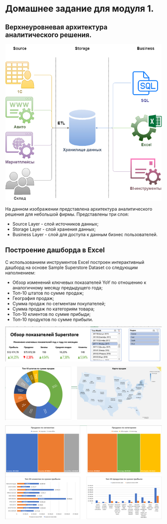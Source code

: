 # Домашнее задание для модуля 1.

## Верхнеуровневая архитектура аналитического решения.

![Рисунок 1](./draw1.jpg)

На данном изображении представлена архитектура аналитического решения для небольшой фирмы.
Представлены три слоя:
- Source Layer - слой источников данных;
- Storage Layer - слой хранения данных;
- Business Layer - слой для доступа к данным бизнес пользователей.

## Построение дашборда в Excel

С использованием инструментов Excel построен интерактивный дашборд на основе Sample Superstore Dataset со следующим наполнением:

- Обзор изменений ключевых показателей YoY по отношению к аналогичному месяцу предыдущего года;
- Топ-10 штатов по сумме продаж;
- География продаж;
- Сумма продаж по сегментам покупателей;
- Сумма продаж по категориям товара;
- Топ-10 клиентов по сумме прибыди;
- Топ-10 продуктов по сумме прибыли.

![Рисунок 2](./Head.bmp)

![Рисунок 3](./state_and_map.bmp)

![Рисунок 4](./bottom.bmp)